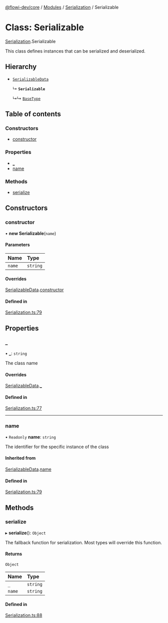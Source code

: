[@flowi-dev/core](../README.md) / [Modules](../modules.md) / [Serialization](../modules/Serialization.md) / Serializable

# Class: Serializable

[Serialization](../modules/Serialization.md).Serializable

This class defines instances that can be serialized and deserialized.

## Hierarchy

- [`SerializableData`](Serialization.SerializableData.md)

  ↳ **`Serializable`**

  ↳↳ [`BaseType`](Types.BaseType.md)

## Table of contents

### Constructors

- [constructor](Serialization.Serializable.md#constructor)

### Properties

- [\_](Serialization.Serializable.md#_)
- [name](Serialization.Serializable.md#name)

### Methods

- [serialize](Serialization.Serializable.md#serialize)

## Constructors

### constructor

• **new Serializable**(`name`)

#### Parameters

| Name | Type |
| :------ | :------ |
| `name` | `string` |

#### Overrides

[SerializableData](Serialization.SerializableData.md).[constructor](Serialization.SerializableData.md#constructor)

#### Defined in

[Serialization.ts:79](https://github.com/flowi-dev/core/blob/98bdb45/src/classes/Serialization.ts#L79)

## Properties

### \_

• **\_**: `string`

The class name

#### Overrides

[SerializableData](Serialization.SerializableData.md).[_](Serialization.SerializableData.md#_)

#### Defined in

[Serialization.ts:77](https://github.com/flowi-dev/core/blob/98bdb45/src/classes/Serialization.ts#L77)

___

### name

• `Readonly` **name**: `string`

The identifier for the specific instance of the class

#### Inherited from

[SerializableData](Serialization.SerializableData.md).[name](Serialization.SerializableData.md#name)

#### Defined in

[Serialization.ts:79](https://github.com/flowi-dev/core/blob/98bdb45/src/classes/Serialization.ts#L79)

## Methods

### serialize

▸ **serialize**(): `Object`

The fallback function for serialization. Most types will override this function.

#### Returns

`Object`

| Name | Type |
| :------ | :------ |
| `_` | `string` |
| `name` | `string` |

#### Defined in

[Serialization.ts:88](https://github.com/flowi-dev/core/blob/98bdb45/src/classes/Serialization.ts#L88)
